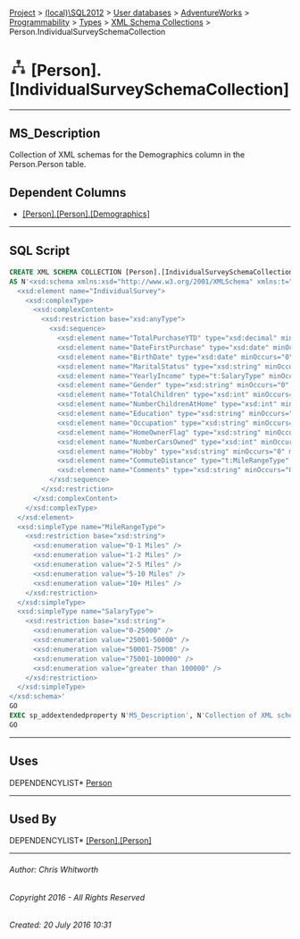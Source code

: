 #### 

[Project](../../../../../../index.md) > [(local)\\SQL2012](../../../../../index.md) > [User databases](../../../../index.md) > [AdventureWorks](../../../index.md) > [Programmability](../../index.md) > [Types](../index.md) > [XML Schema Collections](XML_Schema_Collections.md) > Person.IndividualSurveySchemaCollection

# ![XML Schema Collections](../../../../../../Images/XmlSchemaCollection32.png) [Person].[IndividualSurveySchemaCollection]

---

## <a name="#description"></a>MS_Description

Collection of XML schemas for the Demographics column in the Person.Person table.

## <a name="#dependentcolumns"></a>Dependent Columns

* [[Person].[Person].[Demographics]](../../../Tables/Person.md)


---

## <a name="#sqlscript"></a>SQL Script

```sql
CREATE XML SCHEMA COLLECTION [Person].[IndividualSurveySchemaCollection] 
AS N'<xsd:schema xmlns:xsd="http://www.w3.org/2001/XMLSchema" xmlns:t="http://schemas.microsoft.com/sqlserver/2004/07/adventure-works/IndividualSurvey" targetNamespace="http://schemas.microsoft.com/sqlserver/2004/07/adventure-works/IndividualSurvey" elementFormDefault="qualified">
  <xsd:element name="IndividualSurvey">
    <xsd:complexType>
      <xsd:complexContent>
        <xsd:restriction base="xsd:anyType">
          <xsd:sequence>
            <xsd:element name="TotalPurchaseYTD" type="xsd:decimal" minOccurs="0" />
            <xsd:element name="DateFirstPurchase" type="xsd:date" minOccurs="0" />
            <xsd:element name="BirthDate" type="xsd:date" minOccurs="0" />
            <xsd:element name="MaritalStatus" type="xsd:string" minOccurs="0" />
            <xsd:element name="YearlyIncome" type="t:SalaryType" minOccurs="0" />
            <xsd:element name="Gender" type="xsd:string" minOccurs="0" />
            <xsd:element name="TotalChildren" type="xsd:int" minOccurs="0" />
            <xsd:element name="NumberChildrenAtHome" type="xsd:int" minOccurs="0" />
            <xsd:element name="Education" type="xsd:string" minOccurs="0" />
            <xsd:element name="Occupation" type="xsd:string" minOccurs="0" />
            <xsd:element name="HomeOwnerFlag" type="xsd:string" minOccurs="0" />
            <xsd:element name="NumberCarsOwned" type="xsd:int" minOccurs="0" />
            <xsd:element name="Hobby" type="xsd:string" minOccurs="0" maxOccurs="unbounded" />
            <xsd:element name="CommuteDistance" type="t:MileRangeType" minOccurs="0" />
            <xsd:element name="Comments" type="xsd:string" minOccurs="0" />
          </xsd:sequence>
        </xsd:restriction>
      </xsd:complexContent>
    </xsd:complexType>
  </xsd:element>
  <xsd:simpleType name="MileRangeType">
    <xsd:restriction base="xsd:string">
      <xsd:enumeration value="0-1 Miles" />
      <xsd:enumeration value="1-2 Miles" />
      <xsd:enumeration value="2-5 Miles" />
      <xsd:enumeration value="5-10 Miles" />
      <xsd:enumeration value="10+ Miles" />
    </xsd:restriction>
  </xsd:simpleType>
  <xsd:simpleType name="SalaryType">
    <xsd:restriction base="xsd:string">
      <xsd:enumeration value="0-25000" />
      <xsd:enumeration value="25001-50000" />
      <xsd:enumeration value="50001-75000" />
      <xsd:enumeration value="75001-100000" />
      <xsd:enumeration value="greater than 100000" />
    </xsd:restriction>
  </xsd:simpleType>
</xsd:schema>'
GO
EXEC sp_addextendedproperty N'MS_Description', N'Collection of XML schemas for the Demographics column in the Person.Person table.', 'SCHEMA', N'Person', 'XML SCHEMA COLLECTION', N'IndividualSurveySchemaCollection', NULL, NULL
GO

```


---

## <a name="#uses"></a>Uses

DEPENDENCYLIST* [Person](../../../Security/Schemas/Person.md)


---

## <a name="#usedby"></a>Used By

DEPENDENCYLIST* [[Person].[Person]](../../../Tables/Person.md)


---

###### Author:  Chris Whitworth

###### Copyright 2016 - All Rights Reserved

###### Created: 20 July 2016 10:31

